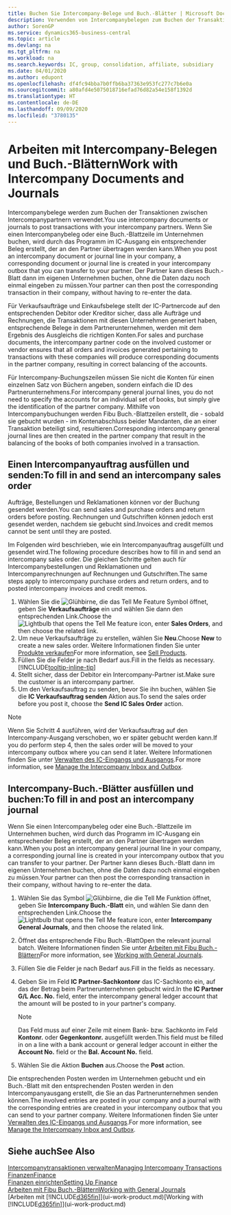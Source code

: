 ```yaml
---
title: Buchen Sie Intercompany-Belege und Buch.-Blätter | Microsoft Docs
description: Verwenden von Intercompanybelegen zum Buchen der Transaktionen zwischen Intercompanypartnern
author: SorenGP
ms.service: dynamics365-business-central
ms.topic: article
ms.devlang: na
ms.tgt_pltfrm: na
ms.workload: na
ms.search.keywords: IC, group, consolidation, affiliate, subsidiary
ms.date: 04/01/2020
ms.author: edupont
ms.openlocfilehash: df4fc94bba7b0ffb6ba37363e953fc277c7b6e0a
ms.sourcegitcommit: a80afd4e5075018716efad76d82a54e158f1392d
ms.translationtype: HT
ms.contentlocale: de-DE
ms.lasthandoff: 09/09/2020
ms.locfileid: "3780135"
---
```

# <a name="work-with-intercompany-documents-and-journals"></a><span data-ttu-id="d00d9-103">Arbeiten mit Intercompany-Belegen und Buch.-Blättern</span><span class="sxs-lookup"><span data-stu-id="d00d9-103">Work with Intercompany Documents and Journals</span></span>
<span data-ttu-id="d00d9-104">Intercompanybelege werden zum Buchen der Transaktionen zwischen Intercompanypartnern verwendet.</span><span class="sxs-lookup"><span data-stu-id="d00d9-104">You use intercompany documents or journals to post transactions with your intercompany partners.</span></span> <span data-ttu-id="d00d9-105">Wenn Sie einen Intercompanybeleg oder eine Buch.-Blattzeile im Unternehmen buchen, wird durch das Programm im IC-Ausgang ein entsprechender Beleg erstellt, der an den Partner übertragen werden kann.</span><span class="sxs-lookup"><span data-stu-id="d00d9-105">When you post an intercompany document or journal line in your company, a corresponding document or journal line is created in your intercompany outbox that you can transfer to your partner.</span></span> <span data-ttu-id="d00d9-106">Der Partner kann dieses Buch.-Blatt dann im eigenen Unternehmen buchen, ohne die Daten dazu noch einmal eingeben zu müssen.</span><span class="sxs-lookup"><span data-stu-id="d00d9-106">Your partner can then post the corresponding transaction in their company, without having to re-enter the data.</span></span>

<span data-ttu-id="d00d9-107">Für Verkaufsaufträge und Einkaufsbelege stellt der IC-Partnercode auf den entsprechenden Debitor oder Kreditor sicher, dass alle Aufträge und Rechnungen, die Transaktionen mit diesen Unternehmen generiert haben, entsprechende Belege in dem Partnerunternehmen, werden mit dem Ergebnis des Ausgleichs die richtigen Konten.</span><span class="sxs-lookup"><span data-stu-id="d00d9-107">For sales and purchase documents, the intercompany partner code on the involved customer or vendor ensures that all orders and invoices generated pertaining to transactions with these companies will produce corresponding documents in the partner company, resulting in correct balancing of the accounts.</span></span>

<span data-ttu-id="d00d9-108">Für Intercompany-Buchungszeilen müssen Sie nicht die Konten für einen einzelnen Satz von Büchern angeben, sondern einfach die ID des Partnerunternehmens.</span><span class="sxs-lookup"><span data-stu-id="d00d9-108">For intercompany general journal lines, you do not need to specify the accounts for an individual set of books, but simply give the identification of the partner company.</span></span> <span data-ttu-id="d00d9-109">Mithilfe von Intercompanybuchungen werden Fibu Buch.-Blattzeilen erstellt, die - sobald sie gebucht wurden - im Kontenabschluss beider Mandanten, die an einer Transaktion beteiligt sind, resultieren.</span><span class="sxs-lookup"><span data-stu-id="d00d9-109">Corresponding intercompany general journal lines are then created in the partner company that result in the balancing of the books of both companies involved in a transaction.</span></span>

## <a name="to-fill-in-and-send-an-intercompany-sales-order"></a><span data-ttu-id="d00d9-110">Einen Intercompanyauftrag ausfüllen und senden:</span><span class="sxs-lookup"><span data-stu-id="d00d9-110">To fill in and send an intercompany sales order</span></span>
<span data-ttu-id="d00d9-111">Aufträge, Bestellungen und Reklamationen können vor der Buchung gesendet werden.</span><span class="sxs-lookup"><span data-stu-id="d00d9-111">You can send sales and purchase orders and return orders before posting.</span></span> <span data-ttu-id="d00d9-112">Rechnungen und Gutschriften können jedoch erst gesendet werden, nachdem sie gebucht sind.</span><span class="sxs-lookup"><span data-stu-id="d00d9-112">Invoices and credit memos cannot be sent until they are posted.</span></span>

<span data-ttu-id="d00d9-113">Im Folgenden wird beschrieben, wie ein Intercompanyauftrag ausgefüllt und gesendet wird.</span><span class="sxs-lookup"><span data-stu-id="d00d9-113">The following procedure describes how to fill in and send an intercompany sales order.</span></span> <span data-ttu-id="d00d9-114">Die gleichen Schritte gelten auch für Intercompanybestellungen und Reklamationen und Intercompanyrechnungen auf Rechnungen und Gutschriften.</span><span class="sxs-lookup"><span data-stu-id="d00d9-114">The same steps apply to intercompany purchase orders and return orders, and to posted intercompany invoices and credit memos.</span></span>  

1. <span data-ttu-id="d00d9-115">Wählen Sie die ![Glühbirne, die das Tell Me Feature](media/ui-search/search_small.png "Sagen Sie mir, was Sie tun wollen") Symbol öffnet, geben Sie **Verkaufsaufträge** ein und wählen Sie dann den entsprechenden Link.</span><span class="sxs-lookup"><span data-stu-id="d00d9-115">Choose the ![Lightbulb that opens the Tell Me feature](media/ui-search/search_small.png "Tell me what you want to do") icon, enter **Sales Orders**, and then choose the related link.</span></span>  
2. <span data-ttu-id="d00d9-116">Um neue Verkaufsaufträge zu erstellen, wählen Sie **Neu**.</span><span class="sxs-lookup"><span data-stu-id="d00d9-116">Choose **New** to create a new sales order.</span></span> <span data-ttu-id="d00d9-117">Weitere Informationen finden Sie unter [Produkte verkaufen](sales-how-sell-products.md)</span><span class="sxs-lookup"><span data-stu-id="d00d9-117">For more information, see [Sell Products](sales-how-sell-products.md).</span></span>  
3. <span data-ttu-id="d00d9-118">Füllen Sie die Felder je nach Bedarf aus.</span><span class="sxs-lookup"><span data-stu-id="d00d9-118">Fill in the fields as necessary.</span></span> [!INCLUDE[tooltip-inline-tip](includes/tooltip-inline-tip_md.md)]
4. <span data-ttu-id="d00d9-119">Stellt sicher, dass der Debitor ein Intercompany-Partner ist.</span><span class="sxs-lookup"><span data-stu-id="d00d9-119">Make sure the customer is an intercompany partner.</span></span>
5. <span data-ttu-id="d00d9-120">Um den Verkaufsauftrag zu senden, bevor Sie ihn buchen, wählen Sie die **IC Verkaufsauftrag senden** Aktion aus.</span><span class="sxs-lookup"><span data-stu-id="d00d9-120">To send the sales order before you post it, choose the **Send IC Sales Order** action.</span></span>

> [!NOTE]
> <span data-ttu-id="d00d9-121">Wenn Sie Schritt 4 ausführen, wird der Verkaufsauftrag auf den Intercompany-Ausgang verschoben, wo er später gebucht werden kann.</span><span class="sxs-lookup"><span data-stu-id="d00d9-121">If you do perform step 4, then the sales order will be moved to your intercompany outbox where you can send it later.</span></span> <span data-ttu-id="d00d9-122">Weitere Informationen finden Sie unter [Verwalten des IC-Eingangs und Ausgangs](intercompany-how-manage-intercompany-inbox.md).</span><span class="sxs-lookup"><span data-stu-id="d00d9-122">For more information, see [Manage the Intercompany Inbox and Outbox](intercompany-how-manage-intercompany-inbox.md).</span></span>

## <a name="to-fill-in-and-post-an-intercompany-journal"></a><span data-ttu-id="d00d9-123">Intercompany-Buch.-Blätter ausfüllen und buchen:</span><span class="sxs-lookup"><span data-stu-id="d00d9-123">To fill in and post an intercompany journal</span></span>
<span data-ttu-id="d00d9-124">Wenn Sie einen Intercompanybeleg oder eine Buch.-Blattzeile im Unternehmen buchen, wird durch das Programm im IC-Ausgang ein entsprechender Beleg erstellt, der an den Partner übertragen werden kann.</span><span class="sxs-lookup"><span data-stu-id="d00d9-124">When you post an intercompany general journal line in your company, a corresponding journal line is created in your intercompany outbox that you can transfer to your partner.</span></span> <span data-ttu-id="d00d9-125">Der Partner kann dieses Buch.-Blatt dann im eigenen Unternehmen buchen, ohne die Daten dazu noch einmal eingeben zu müssen.</span><span class="sxs-lookup"><span data-stu-id="d00d9-125">Your partner can then post the corresponding transaction in their company, without having to re-enter the data.</span></span>

1. <span data-ttu-id="d00d9-126">Wählen Sie das Symbol ![Glühbirne, die die Tell Me Funktion öffnet](media/ui-search/search_small.png "Was möchten Sie tun?"), geben Sie **Intercompany Buch.-Blatt** ein, und wählen Sie dann den entsprechenden Link.</span><span class="sxs-lookup"><span data-stu-id="d00d9-126">Choose the ![Lightbulb that opens the Tell Me feature](media/ui-search/search_small.png "Tell me what you want to do") icon, enter **Intercompany General Journals**, and then choose the related link.</span></span>  
2. <span data-ttu-id="d00d9-127">Öffnet das entsprechende Fibu Buch.-Blatt</span><span class="sxs-lookup"><span data-stu-id="d00d9-127">Open the relevant journal batch.</span></span> <span data-ttu-id="d00d9-128">Weitere Informationen finden Sie unter [Arbeiten mit Fibu Buch.-Blättern](ui-work-general-journals.md)</span><span class="sxs-lookup"><span data-stu-id="d00d9-128">For more information, see [Working with General Journals](ui-work-general-journals.md).</span></span>
3. <span data-ttu-id="d00d9-129">Füllen Sie die Felder je nach Bedarf aus.</span><span class="sxs-lookup"><span data-stu-id="d00d9-129">Fill in the fields as necessary.</span></span>
4. <span data-ttu-id="d00d9-130">Geben Sie im Feld **IC Partner-Sachkontonr** das IC-Sachkonto ein, auf das der Betrag beim Partnerunternehmen gebucht wird.</span><span class="sxs-lookup"><span data-stu-id="d00d9-130">In the **IC Partner G/L Acc. No.** field, enter the intercompany general ledger account that the amount will be posted to in your partner's company.</span></span>

    > [!NOTE]
    > <span data-ttu-id="d00d9-131">Das Feld muss auf einer Zeile mit einem Bank- bzw. Sachkonto im Feld **Kontonr.** oder  **Gegenkontonr.** ausgefüllt werden.</span><span class="sxs-lookup"><span data-stu-id="d00d9-131">This field must be filled in on a line with a bank account or general ledger account in either the **Account No.** field or the **Bal. Account No.** field.</span></span>  
5. <span data-ttu-id="d00d9-132">Wählen Sie die Aktion **Buchen** aus.</span><span class="sxs-lookup"><span data-stu-id="d00d9-132">Choose the **Post** action.</span></span>

<span data-ttu-id="d00d9-133">Die entsprechenden Posten werden im Unternehmen gebucht und ein Buch.-Blatt mit den entsprechenden Posten werden in den Intercompanyausgang erstellt, die Sie an das Partnerunternehmen senden können.</span><span class="sxs-lookup"><span data-stu-id="d00d9-133">The involved entries are posted in your company and a journal with the corresponding entries are created in your intercompany outbox that you can send to your partner company.</span></span> <span data-ttu-id="d00d9-134">Weitere Informationen finden Sie unter [Verwalten des IC-Eingangs und Ausgangs](intercompany-how-manage-intercompany-inbox.md).</span><span class="sxs-lookup"><span data-stu-id="d00d9-134">For more information, see [Manage the Intercompany Inbox and Outbox](intercompany-how-manage-intercompany-inbox.md).</span></span>

## <a name="see-also"></a><span data-ttu-id="d00d9-135">Siehe auch</span><span class="sxs-lookup"><span data-stu-id="d00d9-135">See Also</span></span>
[<span data-ttu-id="d00d9-136">Intercompanytransaktionen verwalten</span><span class="sxs-lookup"><span data-stu-id="d00d9-136">Managing Intercompany Transactions</span></span>](intercompany-manage.md)  
[<span data-ttu-id="d00d9-137">Finanzen</span><span class="sxs-lookup"><span data-stu-id="d00d9-137">Finance</span></span>](finance.md)  
[<span data-ttu-id="d00d9-138">Finanzen einrichten</span><span class="sxs-lookup"><span data-stu-id="d00d9-138">Setting Up Finance</span></span>](finance-setup-finance.md)  
[<span data-ttu-id="d00d9-139">Arbeiten mit Fibu Buch.-Blättern</span><span class="sxs-lookup"><span data-stu-id="d00d9-139">Working with General Journals</span></span>](ui-work-general-journals.md)  
<span data-ttu-id="d00d9-140">[Arbeiten mit [!INCLUDE[d365fin](includes/d365fin_md.md)]](ui-work-product.md)</span><span class="sxs-lookup"><span data-stu-id="d00d9-140">[Working with [!INCLUDE[d365fin](includes/d365fin_md.md)]](ui-work-product.md)</span></span>
